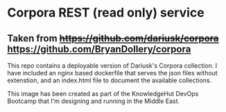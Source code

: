 # Corpora REST (read only) service
## Taken from ~~https://github.com/dariusk/corpora~~  https://github.com/BryanDollery/corpora

This repo contains a deployable version of Dariusk's Corpora collection. I have included an nginx based dockerfile that serves the json files without extenstion, and an index.html file to document the available collections.

This image has been created as part of the KnowledgeHut DevOps Bootcamp that I'm designing and running in the Middle East.
